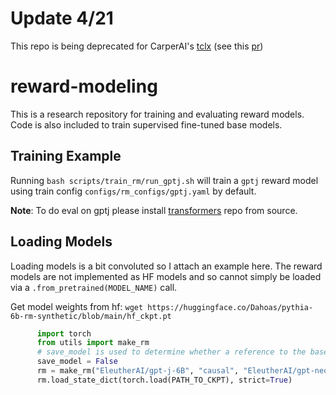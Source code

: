 # Update 4/21

This repo is being deprecated for CarperAI's [tclx](https://github.com/CarperAI/tclx) (see this [pr](https://github.com/CarperAI/tclx/pull/4))

# reward-modeling

This is a research repository for training and evaluating reward models. Code is also included to train supervised fine-tuned base models.

## Training Example

Running `bash scripts/train_rm/run_gptj.sh` will train a `gptj` reward model using train config `configs/rm_configs/gptj.yaml` by default. 

**Note**: To do eval on gptj please install [transformers](https://github.com/huggingface/transformers) repo from source.

## Loading Models

Loading models is a bit convoluted so I attach an example here. The reward models are not implemented as HF models and so cannot simply be loaded via a `.from_pretrained(MODEL_NAME)` call.

Get model weights from hf: `wget https://huggingface.co/Dahoas/pythia-6b-rm-synthetic/blob/main/hf_ckpt.pt`
```python
      import torch
      from utils import make_rm
      # save_model is used to determine whether a reference to the base model is saved in the RM wrapper (this is necessary to use HF's Activation Checkpointing code)
      save_model = False
      rm = make_rm("EleutherAI/gpt-j-6B", "causal", "EleutherAI/gpt-neox-20b", save_model)
      rm.load_state_dict(torch.load(PATH_TO_CKPT), strict=True)
 ```

